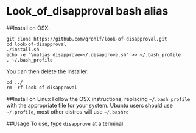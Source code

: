 Look_of_disapproval bash alias
==========================

##Install on OSX:
```
git clone https://github.com/qrohlf/look-of-disapproval.git
cd look-of-disapproval
./install.sh
echo -e "\nalias disapprove=~/.disapprove.sh" >> ~/.bash_profile
. ~/.bash_profile
```

You can then delete the installer:
```
cd ../
rm -rf look-of-disapproval
```

##Install on Linux
Follow the OSX instructions, replacing `~/.bash_profile` with the appropriate file for your system. Ubuntu users should use `~/.profile`, most other distros will use `~/.bashrc`

##Usage
To use, type `disapprove` at a terminal